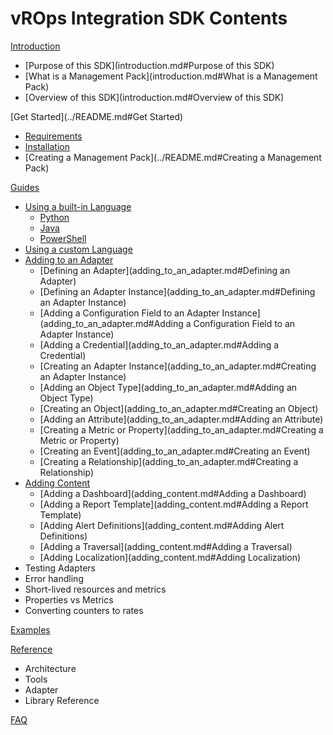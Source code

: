 vROps Integration SDK Contents
==============================

[Introduction](introduction.md)
* [Purpose of this SDK](introduction.md#Purpose of this SDK)
* [What is a Management Pack](introduction.md#What is a Management Pack)
* [Overview of this SDK](introduction.md#Overview of this SDK)

[Get Started](../README.md#Get Started)
* [Requirements](../README.md#Requirements)
* [Installation](../README.md#Installation)
* [Creating a Management Pack](../README.md#Creating a Management Pack)

[Guides](guides.md)
* [Using a built-in Language](builtin_language.md)
    * [Python](python_project.md)
    * [Java](java_project.md)
    * [PowerShell](powershell_project.md)
* [Using a custom Language](custom_language.md)
* [Adding to an Adapter](adding_to_an_adapter.md)
    * [Defining an Adapter](adding_to_an_adapter.md#Defining an Adapter)
    * [Defining an Adapter Instance](adding_to_an_adapter.md#Defining an Adapter Instance)
    * [Adding a Configuration Field to an Adapter Instance](adding_to_an_adapter.md#Adding a Configuration Field to an Adapter Instance)
    * [Adding a Credential](adding_to_an_adapter.md#Adding a Credential)
    * [Creating an Adapter Instance](adding_to_an_adapter.md#Creating an Adapter Instance)
    * [Adding an Object Type](adding_to_an_adapter.md#Adding an Object Type)
    * [Creating an Object](adding_to_an_adapter.md#Creating an Object)
    * [Adding an Attribute](adding_to_an_adapter.md#Adding an Attribute)
    * [Creating a Metric or Property](adding_to_an_adapter.md#Creating a Metric or Property)
    * [Creating an Event](adding_to_an_adapter.md#Creating an Event)
    * [Creating a Relationship](adding_to_an_adapter.md#Creating a Relationship)
* [Adding Content](adding_content.md)
    * [Adding a Dashboard](adding_content.md#Adding a Dashboard)
    * [Adding a Report Template](adding_content.md#Adding a Report Template)
    * [Adding Alert Definitions](adding_content.md#Adding Alert Definitions)
    * [Adding a Traversal](adding_content.md#Adding a Traversal)
    * [Adding Localization](adding_content.md#Adding Localization)
* Testing Adapters
* Error handling
* Short-lived resources and metrics
* Properties vs Metrics
* Converting counters to rates

[Examples](examples.md)

[Reference](references.md)
* Architecture
* Tools
* Adapter
* Library Reference

[FAQ](faq.md)
